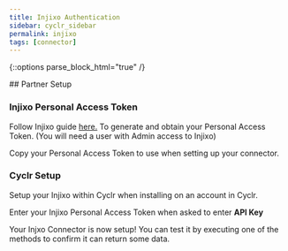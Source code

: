 ```yaml
---
title: Injixo Authentication
sidebar: cyclr_sidebar
permalink: injixo
tags: [connector]
---
```

{::options parse_block_html="true" /}
<section class="card">
## Partner Setup

### Injixo Personal Access Token

Follow Injixo guide <a href="https://help.injixo.com/injixo-api#authorization-personal-access-token" target="_blank">here.</a> To generate and obtain your Personal Access Token. (You will need a user with Admin access to Injixo)

Copy your Personal Access Token to use when setting up your connector.

### Cyclr Setup

Setup your Injixo within Cyclr when installing on an account in Cyclr.

Enter your Injixo Personal Access Token when asked to enter **API Key**

Your Injxo Connector is now setup! You can test it by executing one of the methods to confirm it can return some data.

</section>

